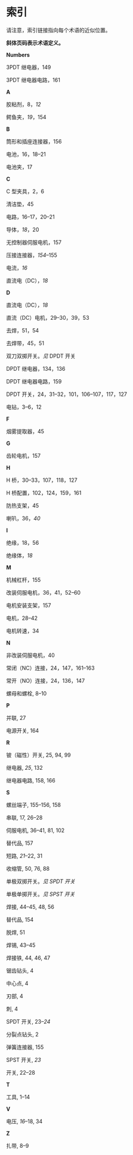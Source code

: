 # 索引

请注意，索引链接指向每个术语的近似位置。

**斜体页码表示术语定义。**

**Numbers**

3PDT 继电器，149

3PDT 继电器电路，161

**A**

胶粘剂，8，*12*

鳄鱼夹，*19*，154

**B**

筒形和插座连接器，156

电池，16，18–21

电池夹，17

**C**

C 型夹具，2，6

清洁垫，45

电路，16–17，20–21

导体，*18*，20

无控制器伺服电机，157

压接连接器，*154*–155

电流，*16*

直流电（DC），*18*

**D**

直流电（DC），*18*

直流（DC）电机，29–30，39，53

去焊，51，54

去焊带，45，51

双刀双掷开关。*见* DPDT 开关

DPDT 继电器，134，136

DPDT 继电器电路，159

DPDT 开关，24，31–32，101，106–107，117，127

电钻，3–6，12

**F**

烟雾提取器，45

**G**

齿轮电机，157

**H**

H 桥，30–33，107，118，127

H 桥配置，102，124，159，161

防热支架，45

喇叭，36，*40*

**I**

绝缘，18，56

绝缘体，*18*

**M**

机械杠杆，155

改装伺服电机，36，41，52–60

电机安装支架，157

电机，28–42

电机转速，34

**N**

非改装伺服电机，40

常闭（NC）连接，24，147，161–163

常开（NO）连接，24，136，147

螺母和螺栓, 8–10

**P**

并联, 27

电源开关, 164

**R**

铍（磁性）开关, 25, 94, 99

继电器, *25*, 132

继电器电路, 158, 166

**S**

螺丝端子, 155–156, 158

串联, 17, 26–28

伺服电机, 36–41, 81, 102

替代品, 157

短路, *21*–22, 31

收缩管, 50, 76, 88

单极双掷开关。*见* *SPDT 开关*

单极单掷开关。*见* *SPST 开关*

焊接, 44–45, 48, 56

替代品, 154

脱焊, 51

焊锡, 43–45

焊接铁, 44, 46, 47

锯齿钻头, 4

中心点, 4

刃部, 4

刺, 4

SPDT 开关, 23–*24*

分裂点钻头, 2

弹簧连接器, 155

SPST 开关, *23*

开关, 22–28

**T**

工具, 1–14

**V**

电压, *16*–18, 34

**Z**

扎带, 8–9
